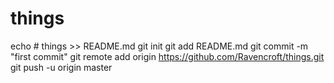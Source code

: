 # things
echo # things >> README.md
git init
git add README.md
git commit -m "first commit"
git remote add origin https://github.com/Ravencroft/things.git
git push -u origin master
